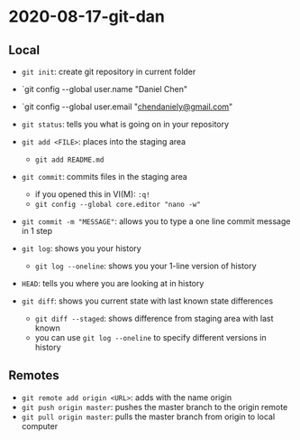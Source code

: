 # 2020-08-17-git-dan

## Local

- `git init`: create git repository in current folder
- `git config --global user.name "Daniel Chen"
- `git config --global user.email "chendaniely@gmail.com"

- `git status`: tells you what is going on in your repository
- `git add <FILE>`: places <FILE> into the staging area
    - `git add README.md`
- `git commit`: commits files in the staging area
    - if you opened this in VI(M): <ESC> `:q!`
    - `git config --global core.editor "nano -w"`
- `git commit -m "MESSAGE"`: allows you to type a one line commit message in 1 step

- `git log`: shows you your history
    - `git log --oneline`: shows you your 1-line version of history

- `HEAD`: tells you where you are looking at in history

- `git diff`: shows you current state with last known state differences
    - `git diff --staged`: shows difference from staging area with last known
    - you can use `git log --oneline` to specify different versions in history

## Remotes

- `git remote add origin <URL>`: adds <URL> with the name origin
- `git push origin master`: pushes the master branch to the origin remote
- `git pull origin master`: pulls the master branch from origin to local computer

